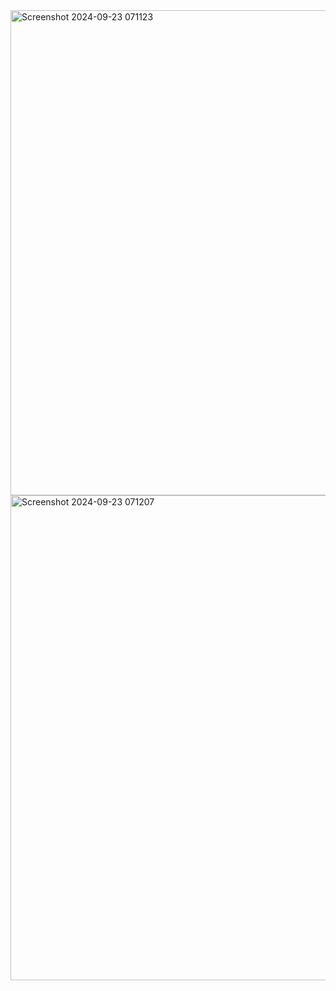 <img width="776" alt="Screenshot 2024-09-23 071123" src="https://github.com/user-attachments/assets/587502b4-02a6-4fda-86cc-812ee61411b4">
<img width="776" alt="Screenshot 2024-09-23 071207" src="https://github.com/user-attachments/assets/0906c12a-4ad0-4130-950a-aa699f236ecc">
